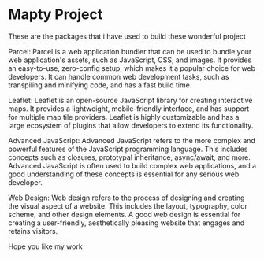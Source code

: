 <!-- @format -->

# Mapty Project

These are the packages that i have used to build these wonderful project

Parcel: Parcel is a web application bundler that can be used to bundle your web application's assets, such as JavaScript, CSS, and images. It provides an easy-to-use, zero-config setup, which makes it a popular choice for web developers. It can handle common web development tasks, such as transpiling and minifying code, and has a fast build time.

Leaflet: Leaflet is an open-source JavaScript library for creating interactive maps. It provides a lightweight, mobile-friendly interface, and has support for multiple map tile providers. Leaflet is highly customizable and has a large ecosystem of plugins that allow developers to extend its functionality.

Advanced JavaScript: Advanced JavaScript refers to the more complex and powerful features of the JavaScript programming language. This includes concepts such as closures, prototypal inheritance, async/await, and more. Advanced JavaScript is often used to build complex web applications, and a good understanding of these concepts is essential for any serious web developer.

Web Design: Web design refers to the process of designing and creating the visual aspect of a website. This includes the layout, typography, color scheme, and other design elements. A good web design is essential for creating a user-friendly, aesthetically pleasing website that engages and retains visitors.

Hope you like my work
